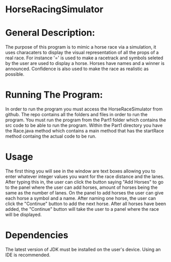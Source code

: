# HorseRacingSimulator

# General Description:

The purpose of this program is to mimic a horse race via a simulation, it uses characaters to display the visual representation of all the props of a real race. For instance '=' is used to make a racetrack and symbols seleted by the user are used to display a horse. Horses have names and a winner is announced. Confidence is also used to make the race as realistic as possible. 

# Running The Program:

In order to run the program you must access the HorseRaceSimulator from github. The repo contains all the folders and files in order to run the program. You must run the program from the Part1 folder which contains the src code to be able to run the program. Within the Part1 directory you have the Race.java method which contains a main method that has the startRace method containg the actual code to be run.

# Usage
The first thing you will see in the window are text boxes allowing you to enter whatever integer values you want for the race distance and the lanes. After typing this in, the user can click the button saying "Add Horses" to go to the panel where the user can add horses, amount of horses being the same as the number of lanes.
On the panel to add horses the user can give each horse a symbol and a name. After naming one horse, the user can click the "Continue" button to add the next horse. After all horses have been added, the "Continue" button will take the user to a panel where the race will be displayed.

# Dependencies
The latest version of JDK must be installed on the user's device. Using an IDE is recommended.
